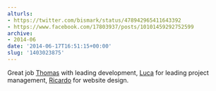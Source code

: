 ```yaml
---
alturls:
- https://twitter.com/bismark/status/478942965411643392
- https://www.facebook.com/17803937/posts/10101459292752599
archive:
- 2014-06
date: '2014-06-17T16:51:15+00:00'
slug: '1403023875'
---
```


Great job [Thomas](https://twitter.com/jtmoulia) with leading development, [Luca](https://twitter.com/LucaTavazzani) for leading project management, [Ricardo](https://twitter.com/RRotesi) for website design.

